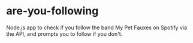 # are-you-following

Node.js app to check if you follow the band My Pet Fauxes on Spotify via the API, and prompts you to follow if you don't.
